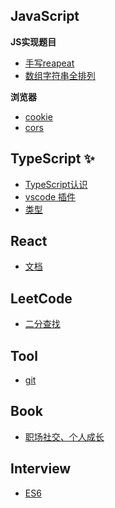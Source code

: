 ## JavaScript

**JS实现题目**
- [手写reapeat](JavaScript/handwritten/repeat.md)
- [数组字符串全排列](JavaScript/handwritten/permute.md)

**浏览器**
- [cookie](JavaScript/browser/cookie.md)
- [cors](JavaScript/browser/cors.md)

## TypeScript ✨
- [TypeScript认识](TypeScript/definition.md)
- [vscode 插件](TypeScript/dev-env.md)
- [类型](TypeScript/type.md)

## React
- [文档](React/note.md)
## LeetCode
- [二分查找](LeetCode/binary-search.md)

## Tool
- [git](Tool/about-git.md)

## Book
- [职场社交、个人成长](Book/improve-myself.md)

## Interview
- [ES6](Interview/ES6.md)